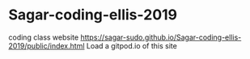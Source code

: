 # Sagar-coding-ellis-2019
coding class website
https://sagar-sudo.github.io/Sagar-coding-ellis-2019/public/index.html
Load a gitpod.io of this site
